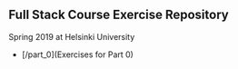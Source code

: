 ## Full Stack Course Exercise Repository
Spring 2019 at Helsinki University

* [/part_0](Exercises for Part 0)

